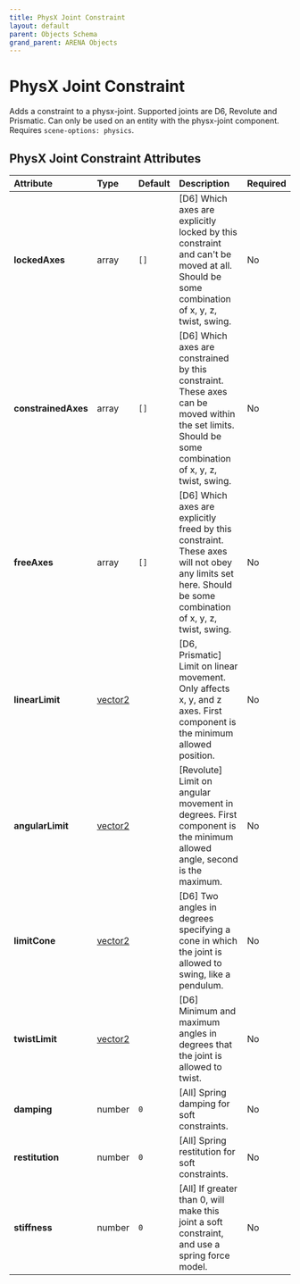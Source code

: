 ```yaml
---
title: PhysX Joint Constraint
layout: default
parent: Objects Schema
grand_parent: ARENA Objects
---
```


<!--CAUTION: This file is autogenerated from https://github.com/arenaxr/arena-schemas. Changes made here may be overwritten.-->


PhysX Joint Constraint
======================


Adds a constraint to a physx-joint. Supported joints are D6, Revolute and Prismatic. Can only be used on an entity with the physx-joint component. Requires `scene-options: physics`.

PhysX Joint Constraint Attributes
----------------------------------

|Attribute|Type|Default|Description|Required|
| :--- | :--- | :--- | :--- | :--- |
|**lockedAxes**|array|```[]```|[D6] Which axes are explicitly locked by this constraint and can't be moved at all. Should be some combination of x, y, z, twist, swing.|No|
|**constrainedAxes**|array|```[]```|[D6] Which axes are constrained by this constraint. These axes can be moved within the set limits. Should be some combination of x, y, z, twist, swing.|No|
|**freeAxes**|array|```[]```|[D6] Which axes are explicitly freed by this constraint. These axes will not obey any limits set here. Should be some combination of x, y, z, twist, swing.|No|
|**linearLimit**|[vector2](vector2)||[D6, Prismatic] Limit on linear movement. Only affects x, y, and z axes. First component is the minimum allowed position.|No|
|**angularLimit**|[vector2](vector2)||[Revolute] Limit on angular movement in degrees. First component is the minimum allowed angle, second is the maximum.|No|
|**limitCone**|[vector2](vector2)||[D6] Two angles in degrees specifying a cone in which the joint is allowed to swing, like a pendulum.|No|
|**twistLimit**|[vector2](vector2)||[D6] Minimum and maximum angles in degrees that the joint is allowed to twist.|No|
|**damping**|number|```0```|[All] Spring damping for soft constraints.|No|
|**restitution**|number|```0```|[All] Spring restitution for soft constraints.|No|
|**stiffness**|number|```0```|[All] If greater than 0, will make this joint a soft constraint, and use a spring force model.|No|
